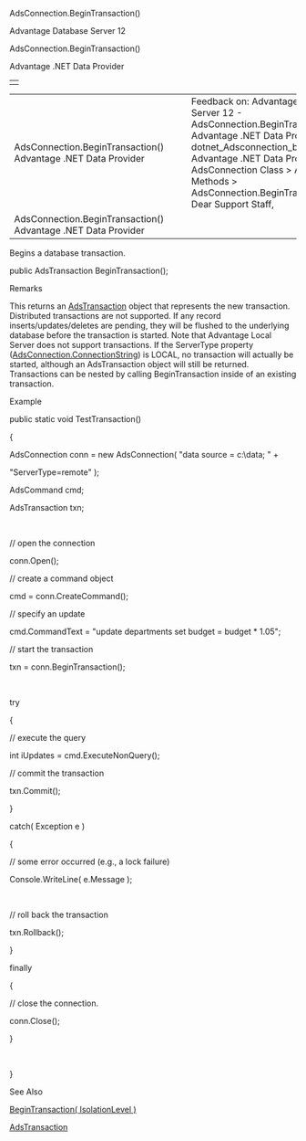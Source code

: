AdsConnection.BeginTransaction()




Advantage Database Server 12  

AdsConnection.BeginTransaction()

Advantage .NET Data Provider

|  |
| --- |
|  |

|  |  |  |  |  |
| --- | --- | --- | --- | --- |
| AdsConnection.BeginTransaction()  Advantage .NET Data Provider |  |  | Feedback on: Advantage Database Server 12 - AdsConnection.BeginTransaction() Advantage .NET Data Provider dotnet\_Adsconnection\_begintransaction\_ Advantage .NET Data Provider > AdsConnection Class > AdsConnection Methods > AdsConnection.BeginTransaction() / Dear Support Staff, |  |
| AdsConnection.BeginTransaction()  Advantage .NET Data Provider |  |  |  |  |

Begins a database transaction.

public AdsTransaction BeginTransaction();

Remarks

This returns an [AdsTransaction](dotnet_adstransaction.htm) object that represents the new transaction. Distributed transactions are not supported. If any record inserts/updates/deletes are pending, they will be flushed to the underlying database before the transaction is started. Note that Advantage Local Server does not support transactions. If the ServerType property ([AdsConnection.ConnectionString](dotnet_adsconnection_connectionstring.htm)) is LOCAL, no transaction will actually be started, although an AdsTransaction object will still be returned. Transactions can be nested by calling BeginTransaction inside of an existing transaction.

Example

public static void TestTransaction()

{

AdsConnection conn = new AdsConnection( "data source = c:\\data; " +

"ServerType=remote" );

AdsCommand cmd;

AdsTransaction txn;

 

// open the connection

conn.Open();

// create a command object

cmd = conn.CreateCommand();

// specify an update

cmd.CommandText = "update departments set budget = budget \* 1.05";

// start the transaction

txn = conn.BeginTransaction();

 

try

{

// execute the query

int iUpdates = cmd.ExecuteNonQuery();

// commit the transaction

txn.Commit();

}

catch( Exception e )

{

// some error occurred (e.g., a lock failure)

Console.WriteLine( e.Message );

 

// roll back the transaction

txn.Rollback();

}

finally

{

// close the connection.

conn.Close();

}

 

}

See Also

[BeginTransaction( IsolationLevel )](dotnet_adsconnection_begintransaction_isolationlevel_.htm)

[AdsTransaction](dotnet_adstransaction.htm)